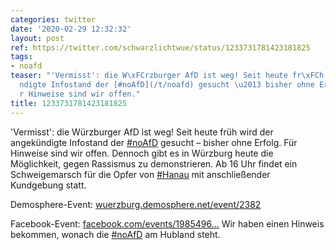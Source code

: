 ```yaml
---
categories: twitter
date: '2020-02-29 12:32:32'
layout: post
ref: https://twitter.com/schwarzlichtwue/status/1233731781423181825
tags:
- noafd
teaser: "'Vermisst': die W\xFCrzburger AfD ist weg! Seit heute fr\xFCh wird der angek\xFC\
  ndigte Infostand der [#noAfD](/t/noafd) gesucht \u2013 bisher ohne Erfolg. F\xFC\
  r Hinweise sind wir offen."
title: 1233731781423181825
---
```

'Vermisst': die Würzburger AfD ist weg! Seit heute früh wird der angekündigte Infostand der [#noAfD](/t/noafd) gesucht – bisher ohne Erfolg. Für Hinweise sind wir offen.
Dennoch gibt es in Würzburg heute die Möglichkeit, gegen Rassismus zu demonstrieren. Ab 16 Uhr findet ein Schweigemarsch für die Opfer von [#Hanau](/t/hanau) mit anschließender Kundgebung statt.



Demosphere-Event: [wuerzburg.demosphere.net/event/2382](https://wuerzburg.demosphere.net/event/2382)



Facebook-Event: [facebook.com/events/1985496…](https://facebook.com/events/198549637927151)
Wir haben einen Hinweis bekommen, wonach die [#noAfD](/t/noafd) am Hubland steht.